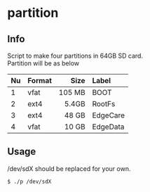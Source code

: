 # partition
## Info
Script to make four partitions in 64GB SD card.  
Partition will be as below  


| Nu | Format | Size   | Label    |
|----|--------|-------:|:---------|
| 1  | vfat   | 105 MB | BOOT     |
| 2  | ext4   | 5.4GB  | RootFs   |
| 3  | ext4   | 48 GB  | EdgeCare |
| 4  | vfat   | 10 GB  | EdgeData |


## Usage
/dev/sdX should be replaced for your own.


```
$ ./p /dev/sdX
```
